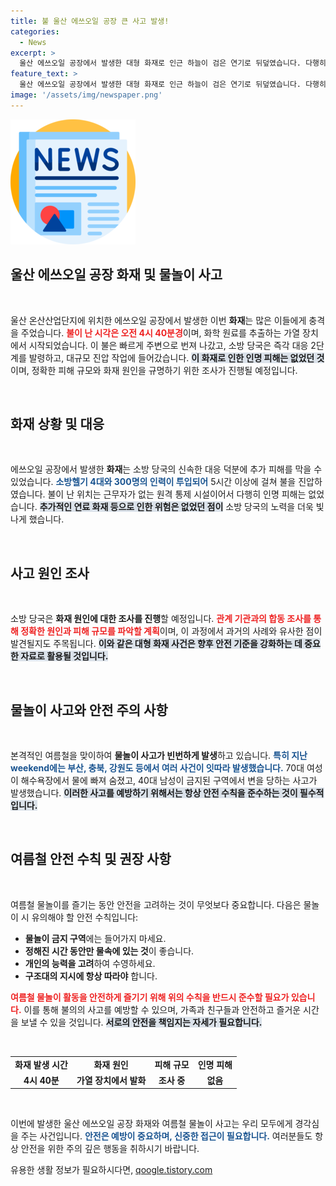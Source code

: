```yaml
---
title: 불 울산 에쓰오일 공장 큰 사고 발생!
categories:
  - News
excerpt: >
  울산 에쓰오일 공장에서 발생한 대형 화재로 인근 하늘이 검은 연기로 뒤덮였습니다. 다행히 인명 피해는 없지만, 정확한 원인은 합동 조사로 밝혀질 예정. 또한, 여름 휴가철을 맞아 물놀이 사고도 잇따르고 있습니다. 클릭해 더 자세한 내용을 확인하세요!
feature_text: >
  울산 에쓰오일 공장에서 발생한 대형 화재로 인근 하늘이 검은 연기로 뒤덮였습니다. 다행히 인명 피해는 없지만, 정확한 원인은 합동 조사로 밝혀질 예정. 또한, 여름 휴가철을 맞아 물놀이 사고도 잇따르고 있습니다. 클릭해 더 자세한 내용을 확인하세요!
image: '/assets/img/newspaper.png'
---
```


<p><img src="/assets/img/newspaper.png" alt="kimp 속보" /></p>

<h2 data-ke-size="size26">울산 에쓰오일 공장 화재 및 물놀이 사고</h2>

<p data-ke-size="size16">&nbsp;</p>

<p>울산 온산산업단지에 위치한 에쓰오일 공장에서 발생한 이번 <b>화재</b>는 많은 이들에게 충격을 주었습니다. <b><span style="color: #ee2323;">불이 난 시각은 오전 4시 40분경</span></b>이며, 화학 원료를 추출하는 가열 장치에서 시작되었습니다. 이 불은 빠르게 주변으로 번져 나갔고, 소방 당국은 즉각 대응 2단계를 발령하고, 대규모 진압 작업에 들어갔습니다. <b><span style="background-color: #21538527;">이 화재로 인한 인명 피해는 없었던 것</span></b>이며, 정확한 피해 규모와 화재 원인을 규명하기 위한 조사가 진행될 예정입니다.</p>

<p data-ke-size="size16">&nbsp;</p>

<h2 data-ke-size="size26">화재 상황 및 대응</h2>

<p data-ke-size="size16">&nbsp;</p>

<p>에쓰오일 공장에서 발생한 <b>화재</b>는 소방 당국의 신속한 대응 덕분에 추가 피해를 막을 수 있었습니다. <b><span style="color: #1a5490;">소방헬기 4대와 300명의 인력이 투입되어</span></b> 5시간 이상에 걸쳐 불을 진압하였습니다. 불이 난 위치는 근무자가 없는 원격 통제 시설이어서 다행히 인명 피해는 없었습니다. <b><span style="background-color: #21538527;">추가적인 연료 화재 등으로 인한 위험은 없었던 점이</span></b> 소방 당국의 노력을 더욱 빛나게 했습니다.</p>

<p data-ke-size="size16">&nbsp;</p>

<h2 data-ke-size="size26">사고 원인 조사</h2>

<p data-ke-size="size16">&nbsp;</p>

<p>소방 당국은 <b>화재 원인에 대한 조사를 진행</b>할 예정입니다. <b><span style="color: #ee2323;">관계 기관과의 합동 조사를 통해 정확한 원인과 피해 규모를 파악할 계획</span></b>이며, 이 과정에서 과거의 사례와 유사한 점이 발견될지도 주목됩니다. <b><span style="background-color: #21538527;">이와 같은 대형 화재 사건은 향후 안전 기준을 강화하는 데 중요한 자료로 활용될 것입니다.</span></b></p>

<p data-ke-size="size16">&nbsp;</p>

<h2 data-ke-size="size26">물놀이 사고와 안전 주의 사항</h2>

<p data-ke-size="size16">&nbsp;</p>

<p>본격적인 여름철을 맞이하여 <b>물놀이 사고가 빈번하게 발생</b>하고 있습니다. <b><span style="color: #1a5490;">특히 지난 weekend에는 부산, 충북, 강원도 등에서 여러 사건이 잇따라 발생했습니다.</span></b> 70대 여성이 해수욕장에서 물에 빠져 숨졌고, 40대 남성이 금지된 구역에서 변을 당하는 사고가 발생했습니다. <b><span style="background-color: #21538527;">이러한 사고를 예방하기 위해서는 항상 안전 수칙을 준수하는 것이 필수적입니다.</span></b></p>

<p data-ke-size="size16">&nbsp;</p>

<h2 data-ke-size="size26">여름철 안전 수칙 및 권장 사항</h2>

<p data-ke-size="size16">&nbsp;</p>

<p>여름철 물놀이를 즐기는 동안 안전을 고려하는 것이 무엇보다 중요합니다. 다음은 물놀이 시 유의해야 할 안전 수칙입니다:</p>

<ul>
    <li><b>물놀이 금지 구역</b>에는 들어가지 마세요.</li>
    <li><b>정해진 시간 동안만 물속에 있는 것</b>이 좋습니다.</li>
    <li><b>개인의 능력을 고려</b>하여 수영하세요.</li>
    <li><b>구조대의 지시에 항상 따라야</b> 합니다.</li>
</ul>

<p><b><span style="color: #ee2323;">여름철 물놀이 활동을 안전하게 즐기기 위해 위의 수칙을 반드시 준수할 필요가 있습니다.</span></b> 이를 통해 불의의 사고를 예방할 수 있으며, 가족과 친구들과 안전하고 즐거운 시간을 보낼 수 있을 것입니다. <b><span style="background-color: #21538527;">서로의 안전을 책임지는 자세가 필요합니다.</span></b></p>

<p data-ke-size="size16">&nbsp;</p>

<table>
    <tr>
        <td style="text-align: center; height: 17px;"><b>화재 발생 시간</b></td>
        <td style="text-align: center; height: 17px;"><b>화재 원인</b></td>
        <td style="text-align: center; height: 17px;"><b>피해 규모</b></td>
        <td style="text-align: center; height: 17px;"><b>인명 피해</b></td>
    </tr>
    <tr>
        <td style="text-align: center; height: 17px;"><b>4시 40분</b></td>
        <td style="text-align: center; height: 17px;"><b>가열 장치에서 발화</b></td>
        <td style="text-align: center; height: 17px;"><b>조사 중</b></td>
        <td style="text-align: center; height: 17px;"><b>없음</b></td>
    </tr>
</table>

<p data-ke-size="size16">&nbsp;</p>

<p>이번에 발생한 울산 에쓰오일 공장 화재와 여름철 물놀이 사고는 우리 모두에게 경각심을 주는 사건입니다. <b><span style="color: #1a5490;">안전은 예방이 중요하며, 신중한 접근이 필요합니다.</span></b> 여러분들도 항상 안전을 위한 주의 깊은 행동을 취하시기 바랍니다.</p>
유용한 생활 정보가 필요하시다면, <a href="https://qoogle.tistory.com" rel="dofollow">qoogle.tistory.com</a>


